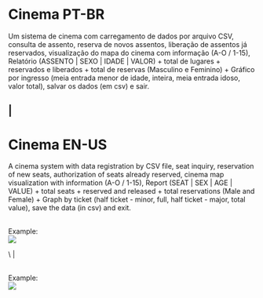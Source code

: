 # Cinema PT-BR

Um sistema de cinema com carregamento de dados por arquivo CSV, consulta de assento, reserva de novos assentos, liberação de assentos já reservados, visualização do mapa do cinema com informação (A-O / 1-15), Relatório (ASSENTO | SEXO | IDADE | VALOR) + total de lugares + reservados e liberados + total de reservas (Masculino e Feminino) + Gráfico por ingresso (meia entrada menor de idade, inteira, meia entrada idoso, valor total), salvar os dados (em csv) e sair.

## |

# Cinema EN-US

A cinema system with data registration by CSV file, seat inquiry, reservation of new seats, authorization of seats already reserved, cinema map visualization with information (A-O / 1-15), Report (SEAT | SEX | AGE | VALUE) + total seats + reserved and released + total reservations (Male and Female) + Graph by ticket (half ticket - minor, full, half ticket - major, total value), save the data (in csv) and exit.

<br /> Example: <br />
<img src="https://github.com/uKyrius/Cinema/blob/main/example%20(1).png"> 

\ |

<br /> Example: <br />
<img src="https://github.com/uKyrius/Cinema/blob/main/example%20(2).png"> 
